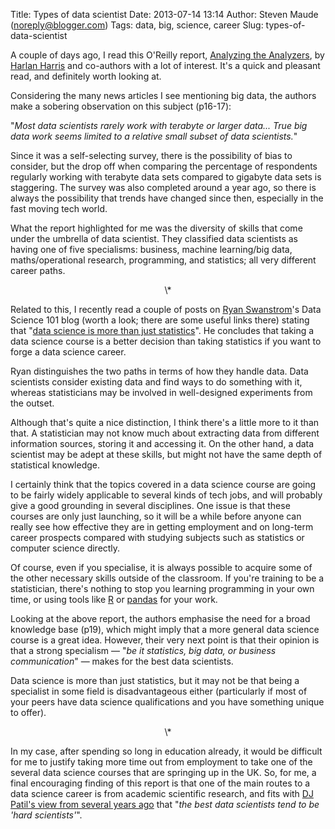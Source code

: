 Title: Types of data scientist
Date: 2013-07-14 13:14
Author: Steven Maude (noreply@blogger.com)
Tags: data, big, science, career
Slug: types-of-data-scientist

A couple of days ago, I read this O'Reilly report, [Analyzing the
Analyzers](http://oreilly.com/data/stratareports/analyzing-the-analyzers.csp),
by [Harlan Harris](https://twitter.com/HarlanH) and co-authors with a
lot of interest. It's a quick and pleasant read, and definitely worth
looking at.  
  
Considering the many news articles I see mentioning big data, the
authors make a sobering observation on this subject (p16-17):  
  
"*Most data scientists rarely work with terabyte or larger data... True
big data work seems limited to a relative small subset of data
scientists.*"  
  
Since it was a self-selecting survey, there is the possibility of bias
to consider, but the drop off when comparing the percentage of
respondents regularly working with terabyte data sets compared to
gigabyte data sets is staggering. The survey was also completed around a
year ago, so there is always the possibility that trends have changed
since then, especially in the fast moving tech world.  
  
What the report highlighted for me was the diversity of skills that come
under the umbrella of data scientist. They classified data scientists as
having one of five specialisms: business, machine learning/big data,
maths/operational research, programming, and statistics; all very
different career paths.   
  

<div style="text-align: center;">
\*

</div>
  
Related to this, I recently read a couple of posts on [Ryan
Swanstrom](https://twitter.com/swgoof)'s Data Science 101 blog (worth a
look; there are some useful links there) stating that "[data science is
more than just
statistics](http://datascience101.wordpress.com/2013/07/02/data-science-is-more-than-just-statistics-part-2/)".
He concludes that taking a data science course is a better decision than
taking statistics if you want to forge a data science career.  
  
Ryan distinguishes the two paths in terms of how they handle data. Data
scientists consider existing data and find ways to do something with it,
whereas statisticians may be involved in well-designed experiments from
the outset.  
  
Although that's quite a nice distinction, I think there's a little more
to it than that. A statistician may not know much about extracting data
from different information sources, storing it and accessing it. On the
other hand, a data scientist may be adept at these skills, but might not
have the same depth of statistical knowledge.  
  
I certainly think that the topics covered in a data science course are
going to be fairly widely applicable to several kinds of tech jobs, and
will probably give a good grounding in several disciplines. One issue is
that these courses are only just launching, so it will be a while before
anyone can really see how effective they are in getting employment and
on long-term career prospects compared with studying subjects such as
statistics or computer science directly.  
  
Of course, even if you specialise, it is always possible to acquire some
of the other necessary skills outside of the classroom. If you're
training to be a statistician, there's nothing to stop you learning
programming in your own time, or using tools like
[R](http://www.r-project.org/) or [pandas](http://pandas.pydata.org/)
for your work.  
  
Looking at the above report, the authors emphasise the need for a broad
knowledge base (p19), which might imply that a more general data science
course is a great idea. However, their very next point is that their
opinion is that a strong specialism — "*be it statistics, big data, or
business communication*" — makes for the best data scientists.  
  
Data science is more than just statistics, but it may not be that being
a specialist in some field is disadvantageous either (particularly if
most of your peers have data science qualifications and you have
something unique to offer).  
  

<div style="text-align: center;">
\*

</div>
  
In my case, after spending so long in education already, it would be
difficult for me to justify taking more time out from employment to take
one of the several data science courses that are springing up in the UK.
So, for me, a final encouraging finding of this report is that one of
the main routes to a data science career is from academic scientific
research, and fits with [DJ Patil's view from several years
ago](http://radar.oreilly.com/2010/06/what-is-data-science.html) that
"*the best data scientists tend to be 'hard scientists'*".

</p>

